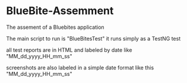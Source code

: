# BlueBite-Assemment
The assement of a Bluebites application

The main script to run is "BlueBitesTest" it runs simply as a TestNG test

all test reports are in HTML and labeled by date like "MM_dd_yyyy_HH_mm_ss"

screenshots are also labeled in a simple date format like this "MM_dd_yyyy_HH_mm_ss"
